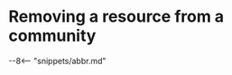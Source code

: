 <!-- SPDX-License-Identifier: CC-BY-4.0 -->
<!-- Copyright Contributors to the ODPi Egeria project. -->

# Removing a resource from a community


--8<-- "snippets/abbr.md"
